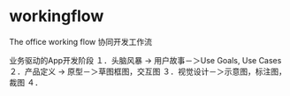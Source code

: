 # workingflow
The office working flow
协同开发工作流

业务驱动的App开发阶段
１．头脑风暴 -> 用户故事－＞Use Goals, Use Cases
２．产品定义 -> 原型－＞草图框图，交互图
３．视觉设计－＞示意图，标注图，裁图
４．
